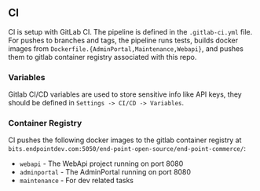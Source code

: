 ## CI

CI is setup with GitLab CI. The pipeline is defined in the `.gitlab-ci.yml` file. For pushes to branches and tags, the pipeline runs tests, builds docker images from `Dockerfile.{AdminPortal,Maintenance,Webapi}`, and pushes them to gitlab container registry associated with this repo.

### Variables

Gitlab CI/CD variables are used to store sensitive info like API keys, they should be defined in `Settings -> CI/CD -> Variables`.

### Container Registry

CI pushes the following docker images to the gitlab container registry at `bits.endpointdev.com:5050/end-point-open-source/end-point-commerce/`:
- `webapi` - The WebApi project running on port 8080
- `adminportal` - The AdminPortal running on port 8080
- `maintenance` - For dev related tasks